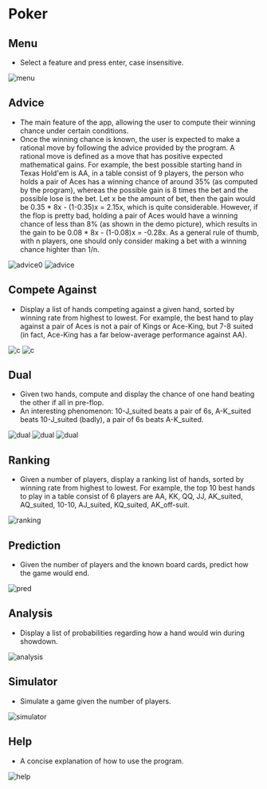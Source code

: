 # Poker

## Menu
- Select a feature and press enter, case insensitive.

![menu](https://github.com/alexxuyaowen/poker/blob/main/demo/menu.png)

## Advice
- The main feature of the app, allowing the user to compute their winning chance under certain conditions.
- Once the winning chance is known, the user is expected to make a rational move by following the advice provided by the program. A rational move is defined as a move that has positive expected mathematical gains. For example, the best possible starting hand in Texas Hold'em is AA, in a table consist of 9 players, the person who holds a pair of Aces has a winning chance of around 35% (as computed by the program), whereas the possible gain is 8 times the bet and the possible lose is the bet. Let x be the amount of bet, then the gain would be 0.35 * 8x - (1-0.35)x = 2.15x, which is quite considerable. However, if the flop is pretty bad, holding a pair of Aces would have a winning chance of less than 8% (as shown in the demo picture), which results in the gain to be 0.08 * 8x - (1-0.08)x = -0.28x. As a general rule of thumb, with n players, one should only consider making a bet with a winning chance highter than 1/n.

![advice0](https://github.com/alexxuyaowen/poker/blob/main/demo/advice0.png)
![advice](https://github.com/alexxuyaowen/poker/blob/main/demo/advice.png)

## Compete Against
- Display a list of hands competing against a given hand, sorted by winning rate from highest to lowest. For example, the best hand to play against a pair of Aces is not a pair of Kings or Ace-King, but 7-8 suited (in fact, Ace-King has a far below-average performance against AA).

![c](https://github.com/alexxuyaowen/poker/blob/main/demo/c.png)
![c](https://github.com/alexxuyaowen/poker/blob/main/demo/c2.png)

## Dual
- Given two hands, compute and display the chance of one hand beating the other if all in pre-flop.
- An interesting phenomenon: 10-J_suited beats a pair of 6s, A-K_suited beats 10-J_suited (badly), a pair of 6s beats A-K_suited.

![dual](https://github.com/alexxuyaowen/poker/blob/main/demo/dual0.png)
![dual](https://github.com/alexxuyaowen/poker/blob/main/demo/dual1.png)
![dual](https://github.com/alexxuyaowen/poker/blob/main/demo/dual10.png)

## Ranking
- Given a number of players, display a ranking list of hands, sorted by winning rate from highest to lowest. For example, the top 10 best hands to play in a table consist of 6 players are AA, KK, QQ, JJ, AK_suited, AQ_suited, 10-10, AJ_suited, KQ_suited, AK_off-suit.

![ranking](https://github.com/alexxuyaowen/poker/blob/main/demo/ranking.png)

## Prediction
- Given the number of players and the known board cards, predict how the game would end.

![pred](https://github.com/alexxuyaowen/poker/blob/main/demo/pred.png)

## Analysis
- Display a list of probabilities regarding how a hand would win during showdown.

![analysis](https://github.com/alexxuyaowen/poker/blob/main/demo/analysis.png)

## Simulator
- Simulate a game given the number of players.

![simulator](https://github.com/alexxuyaowen/poker/blob/main/demo/simulator.png)

## Help
- A concise explanation of how to use the program.

![help](https://github.com/alexxuyaowen/poker/blob/main/demo/help.png)

